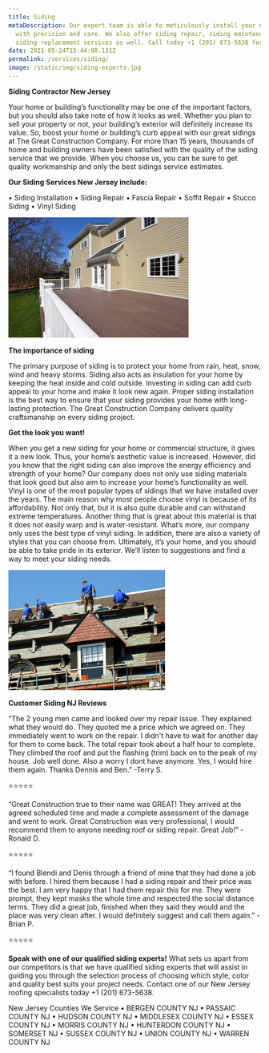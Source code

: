 ```yaml
---
title: Siding
metaDescription: Our expert team is able to meticulously install your new siding
  with precision and care. We also offer siding repair, siding maintenance and
  siding replacement services as well. Call today +1 (201) 673-5638 for a quote!
date: 2021-05-24T15:44:08.131Z
permalink: /services/siding/
image: /static/img/siding-experts.jpg
---
```

**Siding Contractor New Jersey**

Your home or building’s functionality may be one of the important factors, but you should also take note of how it looks as well. Whether you plan to sell your property or not, your building’s exterior will definitely increase its value. So, boost your home or building’s curb appeal with our great sidings at The Great Construction Company.
For more than 15 years, thousands of home and building owners have been satisfied with the quality of the siding service that we provide. When you choose us, you can be sure to get quality workmanship and only the best sidings service estimates.

**Our Siding Services New Jersey include:**

•	Siding Installation
•	Siding Repair
•	Fascia Repair
•	Soffit Repair
•	Stucco Siding
•	Vinyl Siding

![siding installation experts new jersey](/static/img/siding-contractors-new-jersey.jpg)

**The importance of siding**

The primary purpose of siding is to protect your home from rain, heat, snow, wind and heavy storms. Siding also acts as insulation for your home by keeping the heat inside and cold outside.
Investing in siding can add curb appeal to your home and make it look new again.
Proper siding installation is the best way to ensure that your siding provides your home with long-lasting protection. The Great Construction Company delivers quality craftsmanship on every siding project.

**Get the look you want!**

When you get a new siding for your home or commercial structure, it gives it a new look. Thus, your home’s aesthetic value is increased. However, did you know that the right siding can also improve the energy efficiency and strength of your home? 
Our company does not only use siding materials that look good but also aim to increase your home’s functionality as well. 
Vinyl is one of the most popular types of sidings that we have installed over the years. The main reason why most people choose vinyl is because of its affordability. Not only that, but it is also quite durable and can withstand extreme temperatures. Another thing that is great about this material is that it does not easily warp and is water-resistant.
What’s more, our company only uses the best type of vinyl siding. In addition, there are also a variety of styles that you can choose from.
Ultimately, it’s your home, and you should be able to take pride in its exterior. We’ll listen to suggestions and find a way to meet your siding needs.

![siding contractors near me](/static/img/siding-contractors-njjpg.jpg)

**Customer Siding NJ Reviews**

“The 2 young men came and looked over my repair issue. They explained what they would do. They quoted me a price which we agreed on. They immediately went to work on the repair. I didn't have to wait for another day for them to come back. The total repair took about a half hour to complete. They climbed the roof and put the flashing (trim) back on to the peak of my house. Job well done. Also a worry I dont have anymore. Yes, I would hire them again. Thanks Dennis and Ben.” -Terry S.

<!--StartFragment-->

⭐️⭐️⭐️⭐️⭐️

<!--EndFragment-->

“Great Construction true to their name was GREAT! They arrived at the agreed scheduled time and made a complete assessment of the damage and went to work. Great Construction was very professional, I would recommend them to anyone needing roof or siding repair. Great Job!” -Ronald D.

<!--StartFragment-->

⭐️⭐️⭐️⭐️⭐️

<!--EndFragment-->

“I found Blendi and Denis through a friend of mine that they had done a job with before. I hired them because I had a siding repair and their price was the best. I am very happy that I had them repair this for me. They were prompt, they kept masks the whole time and respected the social distance terms. They did a great job, finished when they said they would and the place was very clean after. I would definitely suggest and call them again.” -Brian P.

<!--StartFragment-->

⭐️⭐️⭐️⭐️⭐️

<!--EndFragment-->

**Speak with one of our qualified siding experts!**
What sets us apart from our competitors is that we have qualified siding experts that will assist in guiding you through the selection process of choosing which style, color and quality best suits your project needs.
Contact one of our New Jersey roofing specialists today +1 (201) 673-5638.

New Jersey Counties We Service
• BERGEN COUNTY NJ
• PASSAIC COUNTY NJ
• HUDSON COUNTY NJ
• MIDDLESEX COUNTY NJ
• ESSEX COUNTY NJ
• MORRIS COUNTY NJ
• HUNTERDON COUNTY NJ
• SOMERSET NJ
• SUSSEX COUNTY NJ
• UNION COUNTY NJ
• WARREN COUNTY NJ